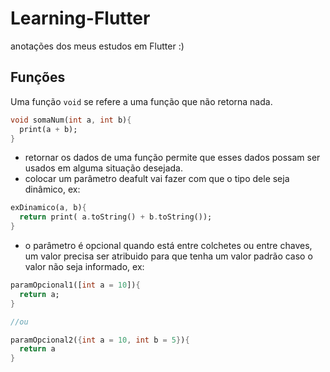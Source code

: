 # Learning-Flutter
anotações dos meus estudos em Flutter :)

## Funções

Uma função `void` se refere a uma função que não retorna nada.

```dart
void somaNum(int a, int b){
  print(a + b);
}
```
- retornar os dados de uma função permite que esses dados possam ser usados em alguma situação desejada.
- colocar um parâmetro deafult vai fazer com que o tipo dele seja dinâmico, ex: 
```dart
exDinamico(a, b){
  return print( a.toString() + b.toString());
}
```
- o parâmetro é opcional quando está entre colchetes ou entre chaves, um valor precisa ser atribuido para que tenha um valor padrão caso o valor não seja informado, ex: 
```dart
paramOpcional1([int a = 10]){
  return a;
}

//ou

paramOpcional2({int a = 10, int b = 5}){
  return a
}
```
